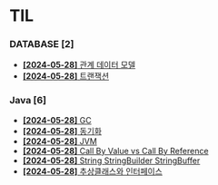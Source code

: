 # TIL
 
### DATABASE [2]
- [**[2024-05-28]**  관계 데이터 모델](https://github.com/A-lass/TIL/blob/main/DATABASE/관계_데이터_모델.md)
- [**[2024-05-28]**  트랜잭션](https://github.com/A-lass/TIL/blob/main/DATABASE/트랜잭션.md)
### Java [6]
- [**[2024-05-28]**  GC](https://github.com/A-lass/TIL/blob/main/Java/GC.md)
- [**[2024-05-28]**  동기화](https://github.com/A-lass/TIL/blob/main/Java/동기화.md)
- [**[2024-05-28]**  JVM](https://github.com/A-lass/TIL/blob/main/Java/JVM.md)
- [**[2024-05-28]**  Call By Value vs Call By Reference](https://github.com/A-lass/TIL/blob/main/Java/Call_By_Value_vs_Call_By_Reference.md)
- [**[2024-05-28]**  String StringBuilder StringBuffer](https://github.com/A-lass/TIL/blob/main/Java/String_StringBuilder_StringBuffer.md)
- [**[2024-05-28]**  추상클래스와 인터페이스](https://github.com/A-lass/TIL/blob/main/Java/추상클래스와_인터페이스.md)
